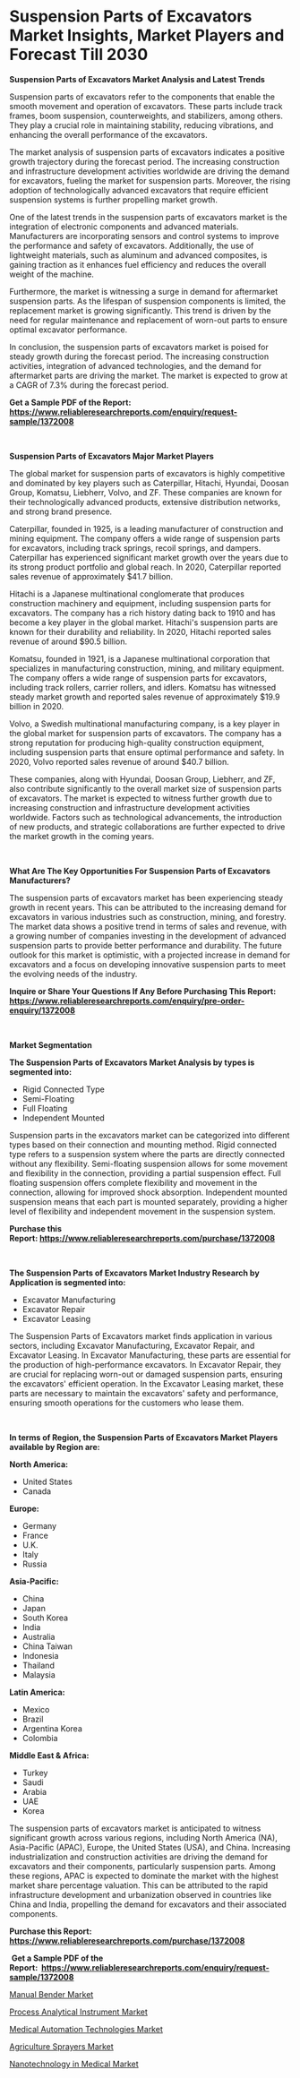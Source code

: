 <p><h1>Suspension Parts of Excavators Market Insights, Market Players and Forecast Till 2030</h1></p><p><strong>Suspension Parts of Excavators Market Analysis and Latest Trends</strong></p>
<p><p>Suspension parts of excavators refer to the components that enable the smooth movement and operation of excavators. These parts include track frames, boom suspension, counterweights, and stabilizers, among others. They play a crucial role in maintaining stability, reducing vibrations, and enhancing the overall performance of the excavators.</p><p>The market analysis of suspension parts of excavators indicates a positive growth trajectory during the forecast period. The increasing construction and infrastructure development activities worldwide are driving the demand for excavators, fueling the market for suspension parts. Moreover, the rising adoption of technologically advanced excavators that require efficient suspension systems is further propelling market growth.</p><p>One of the latest trends in the suspension parts of excavators market is the integration of electronic components and advanced materials. Manufacturers are incorporating sensors and control systems to improve the performance and safety of excavators. Additionally, the use of lightweight materials, such as aluminum and advanced composites, is gaining traction as it enhances fuel efficiency and reduces the overall weight of the machine.</p><p>Furthermore, the market is witnessing a surge in demand for aftermarket suspension parts. As the lifespan of suspension components is limited, the replacement market is growing significantly. This trend is driven by the need for regular maintenance and replacement of worn-out parts to ensure optimal excavator performance.</p><p>In conclusion, the suspension parts of excavators market is poised for steady growth during the forecast period. The increasing construction activities, integration of advanced technologies, and the demand for aftermarket parts are driving the market. The market is expected to grow at a CAGR of 7.3% during the forecast period.</p></p>
<p><strong>Get a Sample PDF of the Report:&nbsp; <a href="https://www.reliableresearchreports.com/enquiry/request-sample/1372008">https://www.reliableresearchreports.com/enquiry/request-sample/1372008</a></strong></p>
<p>&nbsp;</p>
<p><strong>Suspension Parts of Excavators Major Market Players</strong></p>
<p><p>The global market for suspension parts of excavators is highly competitive and dominated by key players such as Caterpillar, Hitachi, Hyundai, Doosan Group, Komatsu, Liebherr, Volvo, and ZF. These companies are known for their technologically advanced products, extensive distribution networks, and strong brand presence.</p><p>Caterpillar, founded in 1925, is a leading manufacturer of construction and mining equipment. The company offers a wide range of suspension parts for excavators, including track springs, recoil springs, and dampers. Caterpillar has experienced significant market growth over the years due to its strong product portfolio and global reach. In 2020, Caterpillar reported sales revenue of approximately $41.7 billion.</p><p>Hitachi is a Japanese multinational conglomerate that produces construction machinery and equipment, including suspension parts for excavators. The company has a rich history dating back to 1910 and has become a key player in the global market. Hitachi's suspension parts are known for their durability and reliability. In 2020, Hitachi reported sales revenue of around $90.5 billion.</p><p>Komatsu, founded in 1921, is a Japanese multinational corporation that specializes in manufacturing construction, mining, and military equipment. The company offers a wide range of suspension parts for excavators, including track rollers, carrier rollers, and idlers. Komatsu has witnessed steady market growth and reported sales revenue of approximately $19.9 billion in 2020.</p><p>Volvo, a Swedish multinational manufacturing company, is a key player in the global market for suspension parts of excavators. The company has a strong reputation for producing high-quality construction equipment, including suspension parts that ensure optimal performance and safety. In 2020, Volvo reported sales revenue of around $40.7 billion.</p><p>These companies, along with Hyundai, Doosan Group, Liebherr, and ZF, also contribute significantly to the overall market size of suspension parts of excavators. The market is expected to witness further growth due to increasing construction and infrastructure development activities worldwide. Factors such as technological advancements, the introduction of new products, and strategic collaborations are further expected to drive the market growth in the coming years.</p></p>
<p>&nbsp;</p>
<p><strong>What Are The Key Opportunities For Suspension Parts of Excavators Manufacturers?</strong></p>
<p><p>The suspension parts of excavators market has been experiencing steady growth in recent years. This can be attributed to the increasing demand for excavators in various industries such as construction, mining, and forestry. The market data shows a positive trend in terms of sales and revenue, with a growing number of companies investing in the development of advanced suspension parts to provide better performance and durability. The future outlook for this market is optimistic, with a projected increase in demand for excavators and a focus on developing innovative suspension parts to meet the evolving needs of the industry.</p></p>
<p><strong>Inquire or Share Your Questions If Any Before Purchasing This Report: <a href="https://www.reliableresearchreports.com/enquiry/pre-order-enquiry/1372008">https://www.reliableresearchreports.com/enquiry/pre-order-enquiry/1372008</a></strong></p>
<p>&nbsp;</p>
<p><strong>Market Segmentation</strong></p>
<p><strong>The Suspension Parts of Excavators Market Analysis by types is segmented into:</strong></p>
<p><ul><li>Rigid Connected Type</li><li>Semi-Floating</li><li>Full Floating</li><li>Independent Mounted</li></ul></p>
<p><p>Suspension parts in the excavators market can be categorized into different types based on their connection and mounting method. Rigid connected type refers to a suspension system where the parts are directly connected without any flexibility. Semi-floating suspension allows for some movement and flexibility in the connection, providing a partial suspension effect. Full floating suspension offers complete flexibility and movement in the connection, allowing for improved shock absorption. Independent mounted suspension means that each part is mounted separately, providing a higher level of flexibility and independent movement in the suspension system.</p></p>
<p><strong>Purchase this Report:&nbsp;<a href="https://www.reliableresearchreports.com/purchase/1372008">https://www.reliableresearchreports.com/purchase/1372008</a></strong></p>
<p>&nbsp;</p>
<p><strong>The Suspension Parts of Excavators Market Industry Research by Application is segmented into:</strong></p>
<p><ul><li>Excavator Manufacturing</li><li>Excavator Repair</li><li>Excavator Leasing</li></ul></p>
<p><p>The Suspension Parts of Excavators market finds application in various sectors, including Excavator Manufacturing, Excavator Repair, and Excavator Leasing. In Excavator Manufacturing, these parts are essential for the production of high-performance excavators. In Excavator Repair, they are crucial for replacing worn-out or damaged suspension parts, ensuring the excavators' efficient operation. In the Excavator Leasing market, these parts are necessary to maintain the excavators' safety and performance, ensuring smooth operations for the customers who lease them.</p></p>
<p>&nbsp;</p>
<p><strong>In terms of Region, the Suspension Parts of Excavators Market Players available by Region are:</strong></p>
<p>
    <p> <strong> North America: </strong>
        <ul>
            <li>United States</li>
            <li>Canada</li>
        </ul>
        </p> 
    <p> <strong> Europe: </strong>
        <ul>
            <li>Germany</li>
            <li>France</li>
            <li>U.K.</li>
            <li>Italy</li>
            <li>Russia</li>
        </ul>
        </p> 
    <p> <strong> Asia-Pacific: </strong>
        <ul>
            <li>China</li>
            <li>Japan</li>
            <li>South Korea</li>
            <li>India</li>
            <li>Australia</li>
            <li>China Taiwan</li>
            <li>Indonesia</li>
            <li>Thailand</li>
            <li>Malaysia</li>
        </ul>
        </p> 
    <p> <strong> Latin America: </strong>
        <ul>
            <li>Mexico</li>
            <li>Brazil</li>
            <li>Argentina Korea</li>
            <li>Colombia</li>
        </ul>
        </p> 
    <p> <strong> Middle East & Africa: </strong>
        <ul>
            <li>Turkey</li>
            <li>Saudi</li>
            <li>Arabia</li>
            <li>UAE</li>
            <li>Korea</li>
        </ul>
    </p>
    </p>
<p><p>The suspension parts of excavators market is anticipated to witness significant growth across various regions, including North America (NA), Asia-Pacific (APAC), Europe, the United States (USA), and China. Increasing industrialization and construction activities are driving the demand for excavators and their components, particularly suspension parts. Among these regions, APAC is expected to dominate the market with the highest market share percentage valuation. This can be attributed to the rapid infrastructure development and urbanization observed in countries like China and India, propelling the demand for excavators and their associated components.</p></p>
<p><strong>Purchase this Report: <a href="https://www.reliableresearchreports.com/purchase/1372008">https://www.reliableresearchreports.com/purchase/1372008</a></strong></p>
<p>&nbsp;<strong>Get a Sample PDF of the Report:&nbsp;&nbsp;<a href="https://www.reliableresearchreports.com/enquiry/request-sample/1372008">https://www.reliableresearchreports.com/enquiry/request-sample/1372008</a></strong></p>
<p><strong></strong></p>
<p><p><a href="https://www.linkedin.com/pulse/manual-bender-market-size-growth-forecast-from-2023-2030-4uqqe/">Manual Bender Market</a></p><p><a href="https://www.linkedin.com/pulse/process-analytical-instrument-market-size-share-global-analysis-pekic/">Process Analytical Instrument Market</a></p><p><a href="https://medium.com/@gerardowolf/medical-automation-technologies-market-size-cagr-trends-2024-2030-4d160ff33495">Medical Automation Technologies Market</a></p><p><a href="https://www.linkedin.com/pulse/decoding-agriculture-sprayers-market-deep-dive-latest-trends-kmjse/">Agriculture Sprayers Market</a></p><p><a href="https://medium.com/@ravenrussel2023/nanotechnology-in-medical-market-size-cagr-trends-2024-2030-a0971ca42a49">Nanotechnology in Medical Market</a></p></p>